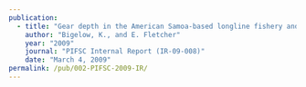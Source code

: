 ```yaml
---
publication:
  - title: "Gear depth in the American Samoa-based longline fishery and mitigation to minimize turtle interactions with corresponding effects on fish catches."
    author: "Bigelow, K., and E. Fletcher"
    year: "2009"
    journal: "PIFSC Internal Report (IR-09-008)"
    date: "March 4, 2009"
permalink: /pub/002-PIFSC-2009-IR/
---
```

